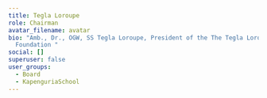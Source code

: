 ```yaml
---
title: Tegla Loroupe
role: Chairman
avatar_filename: avatar
bio: "Amb., Dr., OGW, SS Tegla Loroupe, President of the The Tegla Loroupe Peace
  Foundation "
social: []
superuser: false
user_groups:
  - Board
  - KapenguriaSchool
---
```

